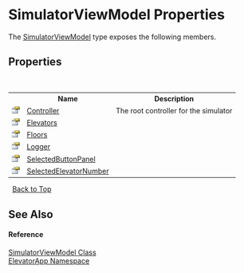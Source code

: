 # SimulatorViewModel Properties
 

The <a href="T_ElevatorApp_SimulatorViewModel">SimulatorViewModel</a> type exposes the following members.


## Properties
&nbsp;<table><tr><th></th><th>Name</th><th>Description</th></tr><tr><td>![Public property](media/pubproperty.gif "Public property")</td><td><a href="P_ElevatorApp_SimulatorViewModel_Controller">Controller</a></td><td>
The root controller for the simulator</td></tr><tr><td>![Public property](media/pubproperty.gif "Public property")</td><td><a href="P_ElevatorApp_SimulatorViewModel_Elevators">Elevators</a></td><td /></tr><tr><td>![Public property](media/pubproperty.gif "Public property")</td><td><a href="P_ElevatorApp_SimulatorViewModel_Floors">Floors</a></td><td /></tr><tr><td>![Public property](media/pubproperty.gif "Public property")</td><td><a href="P_ElevatorApp_SimulatorViewModel_Logger">Logger</a></td><td /></tr><tr><td>![Public property](media/pubproperty.gif "Public property")</td><td><a href="P_ElevatorApp_SimulatorViewModel_SelectedButtonPanel">SelectedButtonPanel</a></td><td /></tr><tr><td>![Public property](media/pubproperty.gif "Public property")</td><td><a href="P_ElevatorApp_SimulatorViewModel_SelectedElevatorNumber">SelectedElevatorNumber</a></td><td /></tr></table>&nbsp;
<a href="#simulatorviewmodel-properties">Back to Top</a>

## See Also


#### Reference
<a href="T_ElevatorApp_SimulatorViewModel">SimulatorViewModel Class</a><br /><a href="N_ElevatorApp">ElevatorApp Namespace</a><br />